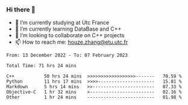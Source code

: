 ### Hi there 👋
- 🔭 I’m currently studying at Utc France
- 🌱 I’m currently learning DataBase and C++
- 👯 I’m looking to collaborate on C++ projects
- 📫 How to reach me: houze.zhang@etu.utc.fr

<!--START_SECTION:waka-->

```text
From: 13 December 2022 - To: 07 February 2023

Total Time: 71 hrs 24 mins

C++           50 hrs 24 mins  >>>>>>>>>>>>>>>>>>-------   70.59 %
Python        11 hrs 17 mins  >>>>---------------------   15.81 %
Markdown      5 hrs 14 mins   >>-----------------------   07.33 %
Objective-C   1 hr 32 mins    >------------------------   02.16 %
Other         1 hr 24 mins    -------------------------   01.98 %
```

<!--END_SECTION:waka-->
